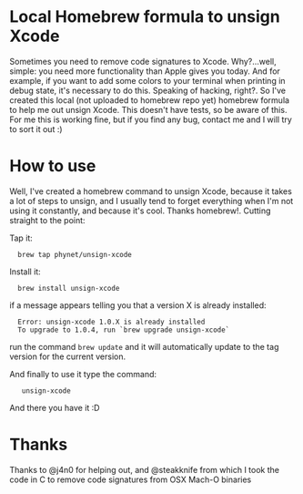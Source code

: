 # Local Homebrew formula to unsign Xcode

Sometimes you need to remove code signatures to Xcode. Why?...well, simple: you need more functionality than Apple gives you today. And for example, if you want to add some colors to your terminal when printing in debug state, it's necessary to do this. Speaking of hacking, right?. So I've created this local (not uploaded to homebrew repo yet) homebrew formula to help me out unsign Xcode. This doesn't have tests, so be aware of this. For me this is working fine, but if you find any bug, contact me and I will try to sort it out :)

# How to use 

  Well, I've created a homebrew command to unsign Xcode, because it takes a lot of steps to unsign, and I usually tend to forget everything when I'm not using it constantly, and because it's cool. Thanks homebrew!. Cutting straight to the point:

 Tap it:
 
      brew tap phynet/unsign-xcode

Install it:

      brew install unsign-xcode

if a message appears telling you that a version X is already installed:

      Error: unsign-xcode 1.0.X is already installed
      To upgrade to 1.0.4, run `brew upgrade unsign-xcode`

run the command `brew update` and it will automatically update to the tag version for the current version.

And finally to use it type the command:

       unsign-xcode
 
And there you have it :D

# Thanks

Thanks to @j4n0 for helping out, and @steakknife from which I took the code in C to remove code signatures from OSX Mach-O binaries
